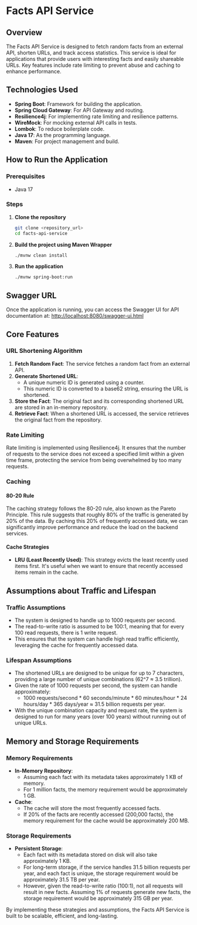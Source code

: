 # Facts API Service

## Overview

The Facts API Service is designed to fetch random facts from an external API, shorten URLs, and track access statistics. This service is ideal for applications that provide users with interesting facts and easily shareable URLs. Key features include rate limiting to prevent abuse and caching to enhance performance.

## Technologies Used

- **Spring Boot**: Framework for building the application.
- **Spring Cloud Gateway**: For API Gateway and routing.
- **Resilience4j**: For implementing rate limiting and resilience patterns.
- **WireMock**: For mocking external API calls in tests.
- **Lombok**: To reduce boilerplate code.
- **Java 17**: As the programming language.
- **Maven**: For project management and build.

## How to Run the Application

### Prerequisites

- Java 17

### Steps

1. **Clone the repository**
    ```sh
    git clone <repository_url>
    cd facts-api-service
    ```

2. **Build the project using Maven Wrapper**
    ```sh
    ./mvnw clean install
    ```

3. **Run the application**
    ```sh
    ./mvnw spring-boot:run
    ```

## Swagger URL

Once the application is running, you can access the Swagger UI for API documentation at:
[http://localhost:8080/swagger-ui.html](http://localhost:8080/swagger-ui.html)

## Core Features

### URL Shortening Algorithm

1. **Fetch Random Fact**: The service fetches a random fact from an external API.
2. **Generate Shortened URL**:
   - A unique numeric ID is generated using a counter.
   - This numeric ID is converted to a base62 string, ensuring the URL is shortened.
3. **Store the Fact**: The original fact and its corresponding shortened URL are stored in an in-memory repository.
4. **Retrieve Fact**: When a shortened URL is accessed, the service retrieves the original fact from the repository.

### Rate Limiting

Rate limiting is implemented using Resilience4j. It ensures that the number of requests to the service does not exceed a specified limit within a given time frame, protecting the service from being overwhelmed by too many requests.

### Caching

#### 80-20 Rule

The caching strategy follows the 80-20 rule, also known as the Pareto Principle. This rule suggests that roughly 80% of the traffic is generated by 20% of the data. By caching this 20% of frequently accessed data, we can significantly improve performance and reduce the load on the backend services.

#### Cache Strategies

- **LRU (Least Recently Used)**: This strategy evicts the least recently used items first. It's useful when we want to ensure that recently accessed items remain in the cache.

## Assumptions about Traffic and Lifespan

### Traffic Assumptions

- The system is designed to handle up to 1000 requests per second.
- The read-to-write ratio is assumed to be 100:1, meaning that for every 100 read requests, there is 1 write request.
- This ensures that the system can handle high read traffic efficiently, leveraging the cache for frequently accessed data.

### Lifespan Assumptions

- The shortened URLs are designed to be unique for up to 7 characters, providing a large number of unique combinations (62^7 ≈ 3.5 trillion).
- Given the rate of 1000 requests per second, the system can handle approximately:
   - 1000 requests/second * 60 seconds/minute * 60 minutes/hour * 24 hours/day * 365 days/year ≈ 31.5 billion requests per year.
- With the unique combination capacity and request rate, the system is designed to run for many years (over 100 years) without running out of unique URLs.

## Memory and Storage Requirements

### Memory Requirements

- **In-Memory Repository**:
   - Assuming each fact with its metadata takes approximately 1 KB of memory.
   - For 1 million facts, the memory requirement would be approximately 1 GB.
- **Cache**:
   - The cache will store the most frequently accessed facts.
   - If 20% of the facts are recently accessed (200,000 facts), the memory requirement for the cache would be approximately 200 MB.

### Storage Requirements

- **Persistent Storage**:
   - Each fact with its metadata stored on disk will also take approximately 1 KB.
   - For long-term storage, if the service handles 31.5 billion requests per year, and each fact is unique, the storage requirement would be approximately 31.5 TB per year.
   - However, given the read-to-write ratio (100:1), not all requests will result in new facts. Assuming 1% of requests generate new facts, the storage requirement would be approximately 315 GB per year.

By implementing these strategies and assumptions, the Facts API Service is built to be scalable, efficient, and long-lasting.

